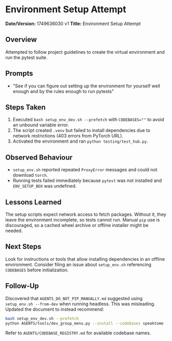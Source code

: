 # Environment Setup Attempt

**Date/Version:** 1749636030 v1
**Title:** Environment Setup Attempt

## Overview
Attempted to follow project guidelines to create the virtual environment and run the pytest suite.

## Prompts
- "See if you can figure out setting up the environment for yourself well enough and by the rules enough to run pytests"

## Steps Taken
1. Executed `bash setup_env_dev.sh --prefetch` with `CODEBASES=""` to avoid an unbound variable error.
2. The script created `.venv` but failed to install dependencies due to network restrictions (403 errors from PyTorch URL).
3. Activated the environment and ran `python testing/test_hub.py`.

## Observed Behaviour
- `setup_env.sh` reported repeated `ProxyError` messages and could not download `torch`.
- Running tests failed immediately because `pytest` was not installed and `ENV_SETUP_BOX` was undefined.

## Lessons Learned
The setup scripts expect network access to fetch packages. Without it, they leave the environment incomplete, so tests cannot run. Manual `pip` use is discouraged, so a cached wheel archive or offline installer might be needed.

## Next Steps
Look for instructions or tools that allow installing dependencies in an offline environment. Consider filing an issue about `setup_env.sh` referencing `CODEBASES` before initialization.

## Follow‑Up
Discovered that `AGENTS_DO_NOT_PIP_MANUALLY.md` suggested using
`setup_env.sh --from-dev` when running headless. This was misleading.
Updated the document to instead recommend:

```bash
bash setup_env_dev.sh --prefetch
python AGENTS/tools/dev_group_menu.py --install --codebases speaktome --groups speaktome:dev
```

Refer to `AGENTS/CODEBASE_REGISTRY.md` for available codebase names.
